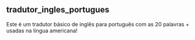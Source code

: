 ## tradutor_ingles_portugues

Este é um tradutor básico de inglês para português com as 20 palavras + usadas na língua americana!
